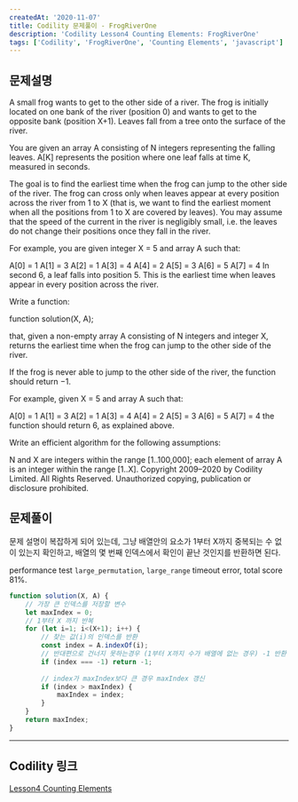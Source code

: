 ```yaml
---
createdAt: '2020-11-07'
title: Codility 문제풀이 - FrogRiverOne
description: 'Codility Lesson4 Counting Elements: FrogRiverOne'
tags: ['Codility', 'FrogRiverOne', 'Counting Elements', 'javascript']
---
```


## 문제설명
A small frog wants to get to the other side of a river. The frog is initially located on one bank of the river (position 0) and wants to get to the opposite bank (position X+1). Leaves fall from a tree onto the surface of the river.

You are given an array A consisting of N integers representing the falling leaves. A[K] represents the position where one leaf falls at time K, measured in seconds.

The goal is to find the earliest time when the frog can jump to the other side of the river. The frog can cross only when leaves appear at every position across the river from 1 to X (that is, we want to find the earliest moment when all the positions from 1 to X are covered by leaves). You may assume that the speed of the current in the river is negligibly small, i.e. the leaves do not change their positions once they fall in the river.

For example, you are given integer X = 5 and array A such that:

  A[0] = 1
  A[1] = 3
  A[2] = 1
  A[3] = 4
  A[4] = 2
  A[5] = 3
  A[6] = 5
  A[7] = 4
In second 6, a leaf falls into position 5. This is the earliest time when leaves appear in every position across the river.

Write a function:

function solution(X, A);

that, given a non-empty array A consisting of N integers and integer X, returns the earliest time when the frog can jump to the other side of the river.

If the frog is never able to jump to the other side of the river, the function should return −1.

For example, given X = 5 and array A such that:

  A[0] = 1
  A[1] = 3
  A[2] = 1
  A[3] = 4
  A[4] = 2
  A[5] = 3
  A[6] = 5
  A[7] = 4
the function should return 6, as explained above.

Write an efficient algorithm for the following assumptions:

N and X are integers within the range [1..100,000];
each element of array A is an integer within the range [1..X].
Copyright 2009–2020 by Codility Limited. All Rights Reserved. Unauthorized copying, publication or disclosure prohibited.

## 문제풀이
문제 설명이 복잡하게 되어 있는데, 그냥 배열안의 요소가 1부터 X까지 중복되는 수 없이 있는지 확인하고, 배열의 몇 번째 인덱스에서 확인이 끝난 것인지를 반환하면 된다.

performance test `large_permutation`, `large_range` timeout error, total score 81%.

```javascript
function solution(X, A) {
    // 가장 큰 인덱스를 저장할 변수
    let maxIndex = 0;
    // 1부터 X 까지 반복
    for (let i=1; i<(X+1); i++) {
        // 찾는 값(i)의 인덱스를 반환
        const index = A.indexOf(i);
        // 반대편으로 건너지 못하는경우 (1부터 X까지 수가 배열에 없는 경우) -1 반환
        if (index === -1) return -1;
        
        // index가 maxIndex보다 큰 경우 maxIndex 갱신
        if (index > maxIndex) {
            maxIndex = index;
        }
    }
    return maxIndex;
}
```  

---

## Codility 링크
<a href="https://app.codility.com/programmers/lessons/4-counting_elements/" target="_blank">Lesson4 Counting Elements</a>
